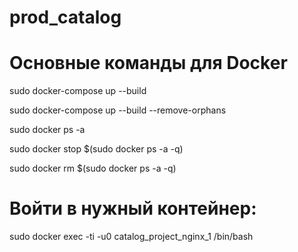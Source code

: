 # prod_catalog

# Основные команды  для Docker
sudo docker-compose up --build

sudo docker-compose up --build --remove-orphans

sudo docker ps -a

sudo docker stop $(sudo docker ps -a -q)

sudo docker rm $(sudo docker ps -a -q)



# Войти в нужный контейнер:

sudo docker exec -ti -u0 catalog_project_nginx_1 /bin/bash


